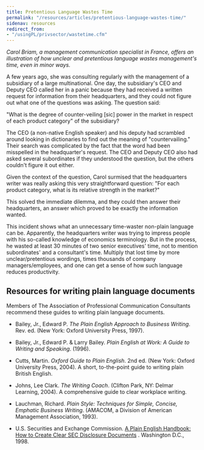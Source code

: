 ```yaml
---
title: Pretentious Language Wastes Time
permalink: "/resources/articles/pretentious-language-wastes-time/"
sidenav: resources
redirect_from:
- "/usingPL/privsector/wastetime.cfm"
---
```


_Carol Briam, a management communication specialist in France, offers an illustration of how unclear and pretentious language wastes management's time, even in minor ways._

A few years ago, she was consulting regularly with the management of a subsidiary of a large multinational. One day, the subsidiary's CEO and Deputy CEO called her in a panic because they had received a written request for information from their headquarters, and they could not figure out what one of the questions was asking. The question said:

"What is the degree of counter-veiling [sic] power in the market in respect of each product category" of the subsidiary?

The CEO (a non-native English speaker) and his deputy had scrambled around looking in dictionaries to find out the meaning of "countervailing." Their search was complicated by the fact that the word had been misspelled in the headquarter's request. The CEO and Deputy CEO also had asked several subordinates if they understood the question, but the others couldn't figure it out either.

Given the context of the question, Carol surmised that the headquarters writer was really asking this very straightforward question: "For each product category, what is its relative strength in the market?"

This solved the immediate dilemma, and they could then answer their headquarters, an answer which proved to be exactly the information wanted.

This incident shows what an unnecessary time-waster non-plain language can be. Apparently, the headquarters writer was trying to impress people with his so-called knowledge of economics terminology. But in the process, he wasted at least 30 minutes of two senior executives' time, not to mention subordinates' and a consultant's time. Multiply that lost time by more unclear/pretentious wordings, times thousands of company managers/employees, and one can get a sense of how such language reduces productivity.

## Resources for writing plain language documents

Members of The Association of Professional Communication Consultants recommend these guides to writing plain language documents.

- Bailey, Jr., Edward P. _The Plain English Approach to Business Writing_. Rev. ed. (New York: Oxford University Press, 1997).

- Bailey, Jr., Edward P. & Larry Bailey. _Plain English at Work: A Guide to Writing and Speaking_. (1996).

- Cutts, Martin. _Oxford Guide to Plain English_. 2nd ed. (New York: Oxford University Press, 2004). A short, to-the-point guide to writing plain British English.

- Johns, Lee Clark. _The Writing Coach_. (Clifton Park, NY: Delmar Learning, 2004). A comprehensive guide to clear workplace writing.

- Lauchman, Richard. _Plain Style: Techniques for Simple, Concise, Emphatic Business Writing_. (AMACOM, a Division of American Management Association, 1993).

- U.S. Securities and Exchange Commission. [A Plain English Handbook: How to Create Clear SEC Disclosure Documents](http://www.sec.gov/pdf/handbook.pdf) . Washington D.C., 1998.
